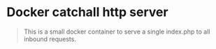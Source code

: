 # Docker catchall http server
> This is a small docker container to serve a single index.php to all inbound requests.
